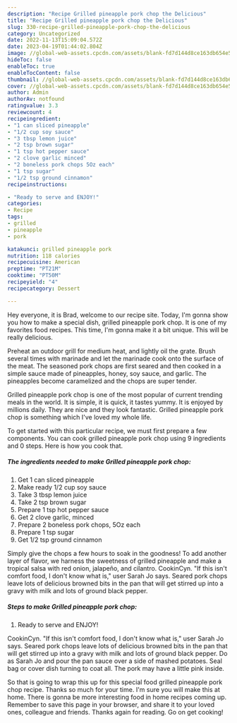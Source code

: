 ```yaml
---
description: "Recipe Grilled pineapple pork chop the Delicious"
title: "Recipe Grilled pineapple pork chop the Delicious"
slug: 330-recipe-grilled-pineapple-pork-chop-the-delicious
category: Uncategorized
date: 2022-11-13T15:09:04.572Z
date: 2023-04-19T01:44:02.804Z
image: //global-web-assets.cpcdn.com/assets/blank-fd7d144d8ce163db654e5a02c40b08a2775adb7897d16e4062681dc7e1b2800f.png
hideToc: false
enableToc: true
enableTocContent: false
thumbnail: //global-web-assets.cpcdn.com/assets/blank-fd7d144d8ce163db654e5a02c40b08a2775adb7897d16e4062681dc7e1b2800f.png
cover: //global-web-assets.cpcdn.com/assets/blank-fd7d144d8ce163db654e5a02c40b08a2775adb7897d16e4062681dc7e1b2800f.png
author: Admin
authorAv: notfound
ratingvalue: 3.3
reviewcount: 4
recipeingredient:
- "1 can sliced pineapple"
- "1/2 cup soy sauce"
- "3 tbsp lemon juice"
- "2 tsp brown sugar"
- "1 tsp hot pepper sauce"
- "2 clove garlic minced"
- "2 boneless pork chops 5Oz each"
- "1 tsp sugar"
- "1/2 tsp ground cinnamon"
recipeinstructions:

- "Ready to serve and ENJOY!"
categories:
- Recipe
tags:
- grilled
- pineapple
- pork

katakunci: grilled pineapple pork 
nutrition: 118 calories
recipecuisine: American
preptime: "PT21M"
cooktime: "PT50M"
recipeyield: "4"
recipecategory: Dessert

---
```



Hey everyone, it is Brad, welcome to our recipe site. Today, I'm gonna show you how to make a special dish, grilled pineapple pork chop. It is one of my favorites food recipes. This time, I'm gonna make it a bit unique. This will be really delicious.

Preheat an outdoor grill for medium heat, and lightly oil the grate. Brush several times with marinade and let the marinade cook onto the surface of the meat. The seasoned pork chops are first seared and then cooked in a simple sauce made of pineapples, honey, soy sauce, and garlic. The pineapples become caramelized and the chops are super tender.

Grilled pineapple pork chop is one of the most popular of current trending meals in the world. It is simple, it is quick, it tastes yummy. It is enjoyed by millions daily. They are nice and they look fantastic. Grilled pineapple pork chop is something which I've loved my whole life.


To get started with this particular recipe, we must first prepare a few components. You can cook grilled pineapple pork chop using 9 ingredients and 0 steps. Here is how you cook that.

<!--inarticleads1-->

##### The ingredients needed to make Grilled pineapple pork chop:

1. Get 1 can sliced pineapple
1. Make ready 1/2 cup soy sauce
1. Take 3 tbsp lemon juice
1. Take 2 tsp brown sugar
1. Prepare 1 tsp hot pepper sauce
1. Get 2 clove garlic, minced
1. Prepare 2 boneless pork chops, 5Oz each
1. Prepare 1 tsp sugar
1. Get 1/2 tsp ground cinnamon


Simply give the chops a few hours to soak in the goodness! To add another layer of flavor, we harness the sweetness of grilled pineapple and make a tropical salsa with red onion, jalapeño, and cilantro. CookinCyn. &#34;If this isn&#39;t comfort food, I don&#39;t know what is,&#34; user Sarah Jo says. Seared pork chops leave lots of delicious browned bits in the pan that will get stirred up into a gravy with milk and lots of ground black pepper. 

<!--inarticleads2-->

##### Steps to make Grilled pineapple pork chop:


1. Ready to serve and ENJOY!

CookinCyn. &#34;If this isn&#39;t comfort food, I don&#39;t know what is,&#34; user Sarah Jo says. Seared pork chops leave lots of delicious browned bits in the pan that will get stirred up into a gravy with milk and lots of ground black pepper. Do as Sarah Jo and pour the pan sauce over a side of mashed potatoes. Seal bag or cover dish turning to coat all. The pork may have a little pink inside. 

So that is going to wrap this up for this special food grilled pineapple pork chop recipe. Thanks so much for your time. I'm sure you will make this at home. There is gonna be more interesting food in home recipes coming up. Remember to save this page in your browser, and share it to your loved ones, colleague and friends. Thanks again for reading. Go on get cooking!
